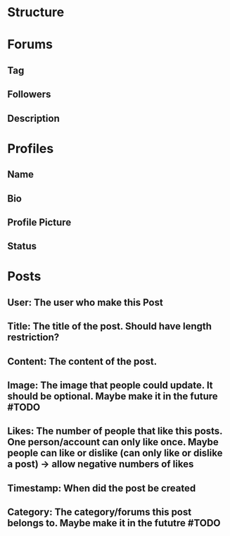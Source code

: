 # Structure

# Forums
## Tag
## Followers
## Description

# Profiles
## Name
## Bio
## Profile Picture
## Status

# Posts
## User: The user who make this Post
## Title: The title of the post. Should have length restriction?
## Content: The content of the post.
## Image: The image that people could update. It should be optional. Maybe make it in the future #TODO
## Likes: The number of people that like this posts. One person/account can only like once. Maybe people can like or dislike (can only like or dislike a post) -> allow negative numbers of likes
## Timestamp: When did the post be created
## Category: The category/forums this post belongs to. Maybe make it in the fututre #TODO
